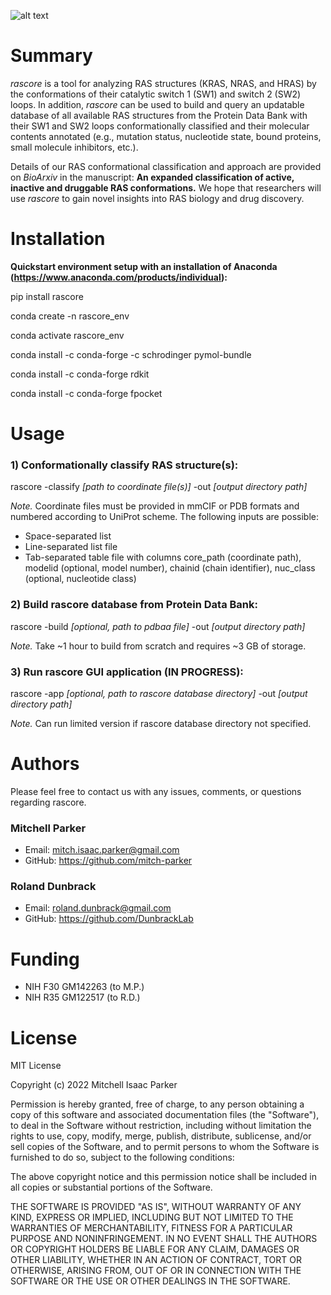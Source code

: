 ![alt text](https://github.com/mitch-parker/rascore/blob/main/src/rascore/scripts/data/rascore_logo.png?)

# Summary

*rascore* is a tool for analyzing RAS structures (KRAS, NRAS, and HRAS) by the conformations of their catalytic switch 1 (SW1) and switch 2 (SW2) loops. In addition, *rascore* can be used to build and query an updatable database of all available RAS structures from the Protein Data Bank with their SW1 and SW2 loops conformationally classified and their molecular contents annotated (e.g., mutation status, nucleotide state, bound proteins, small molecule inhibitors, etc.). 

Details of our RAS conformational classification and approach are provided on *BioArxiv* in the manuscript: **An expanded classification of active, inactive and druggable RAS conformations.** We hope that researchers will use *rascore* to gain novel insights into RAS biology and drug discovery. 

# Installation

**Quickstart environment setup with an installation of Anaconda (https://www.anaconda.com/products/individual):**

pip install rascore

conda create -n rascore_env

conda activate rascore_env

conda install -c conda-forge -c schrodinger pymol-bundle

conda install -c conda-forge rdkit

conda install -c conda-forge fpocket

# Usage

### 1) Conformationally classify RAS structure(s):

rascore -classify *[path to coordinate file(s)]* -out *[output directory path]*

*Note.* Coordinate files must be provided in mmCIF or PDB formats and numbered according to UniProt scheme. The following inputs are possible: 
- Space-separated list
- Line-separated list file
- Tab-separated table file with columns core_path (coordinate path), modelid (optional, model number), chainid (chain identifier), nuc_class (optional, nucleotide class)

### 2) Build rascore database from Protein Data Bank:

rascore -build *[optional, path to pdbaa file]* -out *[output directory path]*

*Note.* Take ~1 hour to build from scratch and requires ~3 GB of storage.

### 3) Run rascore GUI application (IN PROGRESS):

rascore -app *[optional, path to rascore database directory]* -out *[output directory path]*

*Note.* Can run limited version if rascore database directory not specified.

# Authors

Please feel free to contact us with any issues, comments, or questions regarding rascore.

### Mitchell Parker

- Email: <mitch.isaac.parker@gmail.com>
- GitHub: https://github.com/mitch-parker

### Roland Dunbrack

- Email: <roland.dunbrack@gmail.com>
- GitHub: https://github.com/DunbrackLab

# Funding

- NIH F30 GM142263 (to M.P.)
- NIH R35 GM122517 (to R.D.)

# License
MIT License

Copyright (c) 2022 Mitchell Isaac Parker

Permission is hereby granted, free of charge, to any person obtaining a copy
of this software and associated documentation files (the "Software"), to deal
in the Software without restriction, including without limitation the rights
to use, copy, modify, merge, publish, distribute, sublicense, and/or sell
copies of the Software, and to permit persons to whom the Software is
furnished to do so, subject to the following conditions:

The above copyright notice and this permission notice shall be included in all
copies or substantial portions of the Software.

THE SOFTWARE IS PROVIDED "AS IS", WITHOUT WARRANTY OF ANY KIND, EXPRESS OR
IMPLIED, INCLUDING BUT NOT LIMITED TO THE WARRANTIES OF MERCHANTABILITY,
FITNESS FOR A PARTICULAR PURPOSE AND NONINFRINGEMENT. IN NO EVENT SHALL THE
AUTHORS OR COPYRIGHT HOLDERS BE LIABLE FOR ANY CLAIM, DAMAGES OR OTHER
LIABILITY, WHETHER IN AN ACTION OF CONTRACT, TORT OR OTHERWISE, ARISING FROM,
OUT OF OR IN CONNECTION WITH THE SOFTWARE OR THE USE OR OTHER DEALINGS IN THE
SOFTWARE.